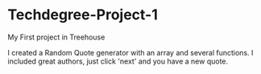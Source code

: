 # Techdegree-Project-1
 My First project in Treehouse

 I created a Random Quote generator with an array and several functions. I included great authors, just click 'next' and you have a new quote.
 
